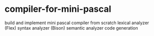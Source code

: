 # compiler-for-mini-pascal
build and implement mini pascal compiler from scratch lexical analyzer (Flex) syntax analyzer (Bison) semantic analyzer code generation

